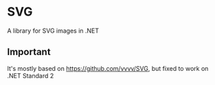 # SVG
A library for SVG images in .NET

## Important
It's mostly based on https://github.com/vvvv/SVG, but fixed to work on .NET Standard 2
